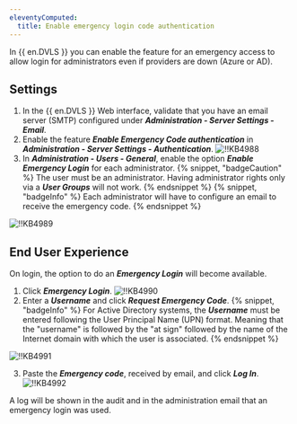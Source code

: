 ```yaml
---
eleventyComputed:
  title: Enable emergency login code authentication
---
```

In {{ en.DVLS }} you can enable the feature for an emergency access to allow login for administrators even if providers are down (Azure or AD).
## Settings
1. In the {{ en.DVLS }} Web interface, validate that you have an email server (SMTP) configured under ***Administration - Server Settings - Email***.
1. Enable the feature ***Enable Emergency Code authentication*** in ***Administration - Server Settings - Authentication***.
![!!KB4988](https://cdnweb.devolutions.net/docs/docs_en_kb_KB4988.png)
1. In ***Administration - Users - General***, enable the option ***Enable Emergency Login*** for each administrator.
{% snippet, "badgeCaution" %}
The user must be an administrator. Having administrator rights only via a ***User Groups*** will not work.
{% endsnippet %}
{% snippet, "badgeInfo" %}
Each administrator will have to configure an email to receive the emergency code.
{% endsnippet %}

![!!KB4989](https://cdnweb.devolutions.net/docs/docs_en_kb_KB4989.png)

## End User Experience
On login, the option to do an ***Emergency Login*** will become available.

1. Click ***Emergency Login***.
![!!KB4990](https://cdnweb.devolutions.net/docs/docs_en_kb_KB4990.png)
1. Enter a ***Username*** and click ***Request Emergency Code***.
{% snippet, "badgeInfo" %}
For Active Directory systems, the ***Username*** must be entered following the User Principal Name (UPN) format. Meaning that the "username" is followed by the "at sign" followed by the name of the Internet domain with which the user is associated.
{% endsnippet %}

![!!KB4991](https://cdnweb.devolutions.net/docs/docs_en_kb_KB4991.png)

3. Paste the ***Emergency code***, received by email, and click ***Log In***.
![!!KB4992](https://cdnweb.devolutions.net/docs/docs_en_kb_KB4992.png)

A log will be shown in the audit and in the administration email that an emergency login was used.
